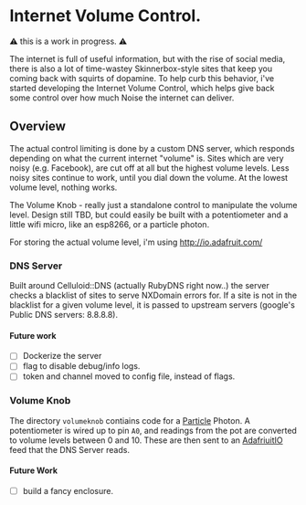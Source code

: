 # Internet Volume Control.

:warning: this is a work in progress. :warning:

The internet is full of useful information, but with the rise of social media,
there is also a lot of time-wastey Skinnerbox-style sites that keep you coming
back with squirts of dopamine. To help curb this behavior, i've started
developing the Internet Volume Control, which helps give back some control over
how much Noise the internet can deliver.

## Overview

The actual control limiting is done by a custom DNS server, which responds
depending on what the current internet "volume" is. Sites which are very noisy
(e.g. Facebook), are cut off at all but the highest volume levels. Less noisy
sites continue to work, until you dial down the volume. At the lowest volume
level, nothing works.

The Volume Knob - really just a standalone control to manipulate the volume
level. Design still TBD, but could easily be built with a potentiometer and a
little wifi micro, like an esp8266, or a particle photon.

For storing the actual volume level, i'm using http://io.adafruit.com/

### DNS Server

Built around Celluloid::DNS (actually RubyDNS right now..) the server checks a
blacklist of sites to serve NXDomain errors for. If a site is not in the
blacklist for a given volume level, it is passed to upstream servers (google's
Public DNS servers: 8.8.8.8).

#### Future work

 * [ ] Dockerize the server
 * [ ] flag to disable debug/info logs.
 * [ ] token and channel moved to config file, instead of flags.

### Volume Knob

The directory `volumeknob` contiains code for a [Particle](http://particle.io) Photon.
A potentiometer is wired up to pin `A0`, and readings from the pot are converted to volume levels between 0 and 10.
These are then sent to an [AdafriuitIO](http://io.adafruit.com) feed that the DNS Server reads.

#### Future Work

 * [ ] build a fancy enclosure.
